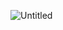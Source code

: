 ![Untitled](https://prod-files-secure.s3.us-west-2.amazonaws.com/d964b798-05f6-4061-9410-4aa648f3ed20/cdd735ba-0e8f-488d-8dd0-2b4c12e73ac6/Untitled.png)